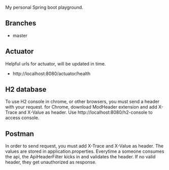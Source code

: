 My personal Spring boot playground.

## Branches
* master

## Actuator
Helpful urls for actuator, will be updated in time.
* http://localhost:8080/actuator/health

## H2 database
To use H2 console in chrome, or other browsers, you must send a header with your request.
for Chrome, download ModHeader extension and add X-Trace and X-Value as header.
Use http://localhost:8080/h2-console to access console. 

## Postman
In order to send request, you must add X-Trace and X-Value as header.
The values are stored in application.properties.
Everytime a someone consumes the api, the ApiHeaderFilter kicks in and validates the header.
If no valid header, they get unauthorized as response.
